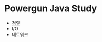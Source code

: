# Powergun Java Study 

+ [정렬](https://github.com/senspond20/powergun/tree/master/정렬)
+ I/O
+ 네트워크




